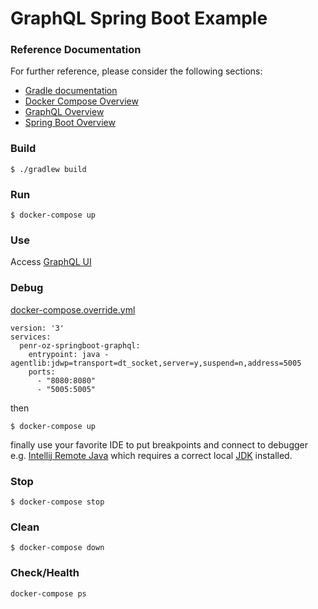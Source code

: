 # GraphQL Spring Boot Example

### Reference Documentation
For further reference, please consider the following sections:

* [Gradle documentation](https://docs.gradle.org)
* [Docker Compose Overview](https://docs.docker.com/compose/overview/) 
* [GraphQL Overview](https://graphql.org/)
* [Spring Boot Overview](https://spring.io/projects/spring-boot)

### Build
```
$ ./gradlew build
```

### Run
```
$ docker-compose up
```

### Use
Access [GraphQL UI](http://localhost:8080/graphiql)

### Debug
[docker-compose.override.yml](https://docs.docker.com/compose/extends/)
```
version: '3'
services:
  penr-oz-springboot-graphql:
    entrypoint: java -agentlib:jdwp=transport=dt_socket,server=y,suspend=n,address=5005
    ports:
      - "8080:8080"
      - "5005:5005"
```
then
```
$ docker-compose up
```
finally use your favorite IDE to put breakpoints and connect to debugger
e.g.
[Intellij Remote Java](https://www.jetbrains.com/help/idea/run-debug-configuration-remote-debug.html)
which requires a correct local [JDK](https://jdk.java.net/8/)
installed.

### Stop
```
$ docker-compose stop
```

### Clean
```
$ docker-compose down
```

### Check/Health
```
docker-compose ps
```